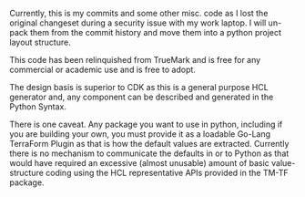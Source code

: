 Currently, this is my commits and some other misc. code as I lost the original changeset during a security issue 
with my work laptop. I will un-pack them from the commit history and move them into a python project layout structure.


This code has been relinquished from TrueMark and is free for any commercial or academic use and is free to adopt.

The design basis is superior to CDK as this is a general purpose HCL generator and, any component can be 
described and generated in the Python Syntax. 

There is one caveat. Any package you want to use in python, including if you are building your own,
you must provide it as a loadable Go-Lang TerraForm Plugin as that is how the default values are 
extracted. Currently there is no mechanism to communicate the defaults in or to Python as that would have
required an excessive (almost unusable) amount of basic value-structure coding using the HCL representative
APIs provided in the TM-TF package. 